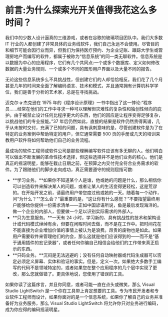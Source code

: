 # 前言:为什么探索光开关值得我花这么多时间？

我们中的少数人设计逼真的三维游戏，或者在谷歌的玻璃项目团队中。我们大多数 IT 行业的人都创建了非常具体的业务线软件，我们自己永远不会使用。尽管目的和细节可能会因行业而异，但我们为保持医疗预约、为企业记账、跟踪大学生或管理房地产而编写的软件，都属于被称为“信息系统”的同一类无聊软件。信息系统是以数据为中心的应用程序，它们有几个共同点:一个或多个数据库、定义如何修改数据的大量业务规则、一个或多个不同的图形用户界面以及大量不同的报告。

无论这些信息系统多么不具挑战性，但创建它们的人却恰恰相反。我们花了几个月甚至几年的时间来全面了解编码语言、技术和模式，并且通常拥有计算机科学学位，我们是善于分析的艺术家，总是在寻找挑战。

迈克尔·a·杰克逊在 1975 年的《程序设计原理》一书中指出了这一悖论:“程序员……经常在他们的工作中寻求一种可以理解但灾难性的复杂性和独创性倾向的庇护。由于被禁止设计任何比程序更大的东西，他们的回应是让程序变得足够复杂，以挑战他们的专业技能。”37 年后仍然如此，直接的结果是软件仍然贵得离谱，几乎从未按时交付，充满了已知的问题，具有讽刺意味的是，尽管创建软件是为了在特定的业务案例中帮助特定的用户，但它通常需要 500 页的手册或几天的培训来教用户软件将如何帮助他们自己的业务流程。

最成功的软件工程师或软件公司是那些理解编写软件应该有多无聊的人。他们明白可以做出不断发展的革命性技术选择，但这些选择并不是他们业务的核心。他们是真正的摇滚明星，能够在截止日期之前，在预算之内交付完全符合业务需求的软件。为了跟随他们的脚步走向成功，真正需要遵守的规则屈指可数:

*   **学习业务。**如果你不知道某个人是谁，他或她的问题是什么，那么相信你可以创造软件来解决某人的问题，或者让某人的生活变得更轻松，这是荒谬的。在开始开发之前，请最终用户带您度过他或她的一天。随着每一个动作，问“为什么？”“怎么会？”最重要的是，“这让你有什么感觉？”不要指望最终用户能够给你提供一份需求清单——正如中国谚语所说，鱼是最后发现海洋的。做一个企业的内部人，但要做一个足以识别实际需求的外部人。
*   **只为生意服务。**一天有 24 小时，学习新的、具有挑战性的技术和架构设计或代码模式绰绰有余，但要在闲暇时间去做，而不是在工作中。把时间花在不能直接为企业增加价值的事情上被认为是浪费。昂贵的废物也是如此。如果用户需要软件来管理他们的约会，那么这就是他们应该得到的——而不是“基于通用插件的宏记录器”，或者任何你骗自己相信会给他们的工作带来真正启示的东西。
*   **只码业务。**沉闷是无法逃避的；没有任何自动映射器或代码生成器可以否定必须定义屏幕、实体和验证的事实。但是，定义一次。如果绝大多数手工编写的代码不是领域特定的，或者如果您在整个应用程序的几个层中实现了更改，那么您就做错了。更具体地说，您使用了错误的工具。

如果你读了这篇序言，并且你同意，或者可能一直在点头或微笑，那么 Visual Studio LightSwitch 是一个你在工具带上肯定想要的工具。专为市民开发者和专业软件工程师而设计，如果你面对的是一个信息系统，如果你了解自己的业务并准备好为业务服务，那么 Visual Studio LightSwitch 将允许你只对业务进行编码，成为你应得的编码摇滚明星。